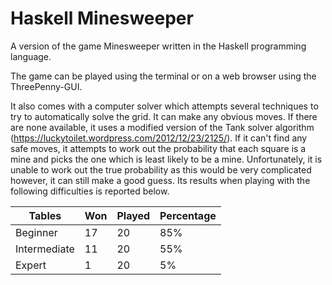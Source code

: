 # Haskell Minesweeper

A version of the game Minesweeper written in the Haskell programming language.

The game can be played using the terminal or on a web browser using the ThreePenny-GUI.

It also comes with a computer solver which attempts several techniques to try to automatically solve the grid. It can make any obvious moves. If there are none available, it uses a modified version of the Tank solver algorithm (https://luckytoilet.wordpress.com/2012/12/23/2125/). If it can't find any safe moves, it attempts to work out the probability that each square is a mine and picks the one which is least likely to be a mine. Unfortunately, it is unable to work out the true probability as this would be very complicated however, it can still make a good guess. Its results when playing with the following difficulties is reported below.

| Tables        | Won        | Played  | Percentage   |
| ------------- |------------|---------| ------------ |
| Beginner      | 17         |    20   |  85%         |
| Intermediate  | 11         |    20   |  55%         |
| Expert        | 1          |    20   |  5%          |
